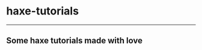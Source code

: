 # haxe-tutorials

------------------------------------------
Some haxe tutorials made with love
------------------------------------------